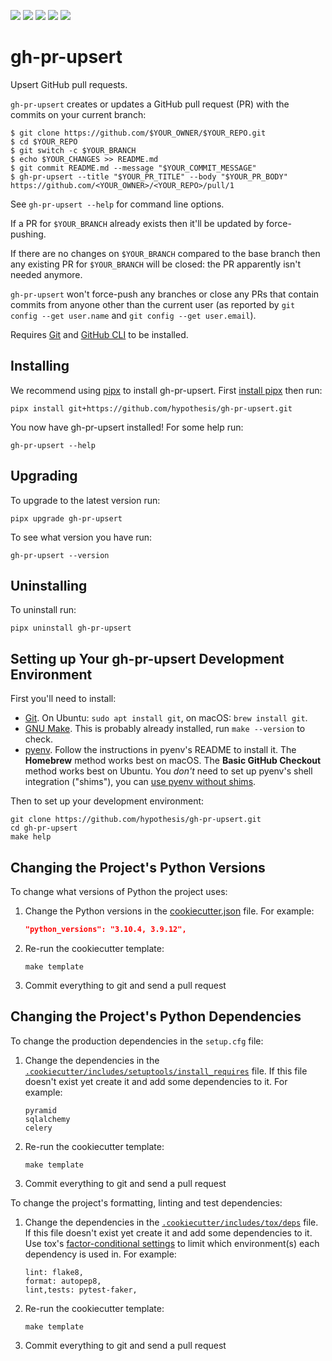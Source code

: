 <a href="https://github.com/hypothesis/gh-pr-upsert/actions/workflows/ci.yml?query=branch%3Amain"><img src="https://img.shields.io/github/actions/workflow/status/hypothesis/gh-pr-upsert/ci.yml?branch=main"></a>
<a><img src="https://img.shields.io/badge/python-3.10 | 3.9-success"></a>
<a href="https://github.com/hypothesis/gh-pr-upsert/blob/main/LICENSE"><img src="https://img.shields.io/badge/license-BSD--2--Clause-success"></a>
<a href="https://github.com/hypothesis/cookiecutters/tree/main/pypackage"><img src="https://img.shields.io/badge/cookiecutter-pypackage-success"></a>
<a href="https://black.readthedocs.io/en/stable/"><img src="https://img.shields.io/badge/code%20style-black-000000"></a>

# gh-pr-upsert

Upsert GitHub pull requests.

`gh-pr-upsert` creates or updates a GitHub pull request (PR) with the commits
on your current branch:

```console
$ git clone https://github.com/$YOUR_OWNER/$YOUR_REPO.git
$ cd $YOUR_REPO
$ git switch -c $YOUR_BRANCH
$ echo $YOUR_CHANGES >> README.md
$ git commit README.md --message "$YOUR_COMMIT_MESSAGE"
$ gh-pr-upsert --title "$YOUR_PR_TITLE" --body "$YOUR_PR_BODY"
https://github.com/<YOUR_OWNER>/<YOUR_REPO>/pull/1
```

See `gh-pr-upsert --help` for command line options.

If a PR for `$YOUR_BRANCH` already exists then it'll be updated by
force-pushing.

If there are no changes on `$YOUR_BRANCH` compared to the base branch then any
existing PR for `$YOUR_BRANCH` will be closed: the PR apparently isn't needed
anymore.

`gh-pr-upsert` won't force-push any branches or close any PRs that contain
commits from anyone other than the current user (as reported by
`git config --get user.name` and `git config --get user.email`).

Requires [Git](https://git-scm.com/) and [GitHub CLI](https://cli.github.com/)
to be installed.

## Installing

We recommend using [pipx](https://pypa.github.io/pipx/) to install
gh-pr-upsert.
First [install pipx](https://pypa.github.io/pipx/#install-pipx) then run:

```terminal
pipx install git+https://github.com/hypothesis/gh-pr-upsert.git
```

You now have gh-pr-upsert installed! For some help run:

```
gh-pr-upsert --help
```

## Upgrading

To upgrade to the latest version run:

```terminal
pipx upgrade gh-pr-upsert
```

To see what version you have run:

```terminal
gh-pr-upsert --version
```

## Uninstalling

To uninstall run:

```
pipx uninstall gh-pr-upsert
```

## Setting up Your gh-pr-upsert Development Environment

First you'll need to install:

* [Git](https://git-scm.com/).
  On Ubuntu: `sudo apt install git`, on macOS: `brew install git`.
* [GNU Make](https://www.gnu.org/software/make/).
  This is probably already installed, run `make --version` to check.
* [pyenv](https://github.com/pyenv/pyenv).
  Follow the instructions in pyenv's README to install it.
  The **Homebrew** method works best on macOS.
  The **Basic GitHub Checkout** method works best on Ubuntu.
  You _don't_ need to set up pyenv's shell integration ("shims"), you can
  [use pyenv without shims](https://github.com/pyenv/pyenv#using-pyenv-without-shims).

Then to set up your development environment:

```terminal
git clone https://github.com/hypothesis/gh-pr-upsert.git
cd gh-pr-upsert
make help
```

## Changing the Project's Python Versions

To change what versions of Python the project uses:

1. Change the Python versions in the
   [cookiecutter.json](.cookiecutter/cookiecutter.json) file. For example:

   ```json
   "python_versions": "3.10.4, 3.9.12",
   ```

2. Re-run the cookiecutter template:

   ```terminal
   make template
   ```

3. Commit everything to git and send a pull request

## Changing the Project's Python Dependencies

To change the production dependencies in the `setup.cfg` file:

1. Change the dependencies in the [`.cookiecutter/includes/setuptools/install_requires`](.cookiecutter/includes/setuptools/install_requires) file.
   If this file doesn't exist yet create it and add some dependencies to it.
   For example:

   ```
   pyramid
   sqlalchemy
   celery
   ```

2. Re-run the cookiecutter template:

   ```terminal
   make template
   ```

3. Commit everything to git and send a pull request

To change the project's formatting, linting and test dependencies:

1. Change the dependencies in the [`.cookiecutter/includes/tox/deps`](.cookiecutter/includes/tox/deps) file.
   If this file doesn't exist yet create it and add some dependencies to it.
   Use tox's [factor-conditional settings](https://tox.wiki/en/latest/config.html#factors-and-factor-conditional-settings)
   to limit which environment(s) each dependency is used in.
   For example:

   ```
   lint: flake8,
   format: autopep8,
   lint,tests: pytest-faker,
   ```

2. Re-run the cookiecutter template:

   ```terminal
   make template
   ```

3. Commit everything to git and send a pull request
